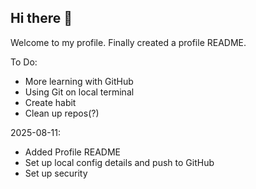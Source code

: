 ## Hi there 👋

Welcome to my profile. Finally created a profile README.  

To Do:
* More learning with GitHub
* Using Git on local terminal
* Create habit
* Clean up repos(?)

2025-08-11:
- Added Profile README
- Set up local config details and push to GitHub
- Set up security

<!--
**Sti11itS/Sti11itS** is a ✨ _special_ ✨ repository because its `README.md` (this file) appears on your GitHub profile.

Here are some ideas to get you started:

- 🔭 I’m currently working on ...
- 🌱 I’m currently learning ...
- 👯 I’m looking to collaborate on ...
- 🤔 I’m looking for help with ...
- 💬 Ask me about ...
- 📫 How to reach me: ...
- 😄 Pronouns: ...
- ⚡ Fun fact: ...
-->

